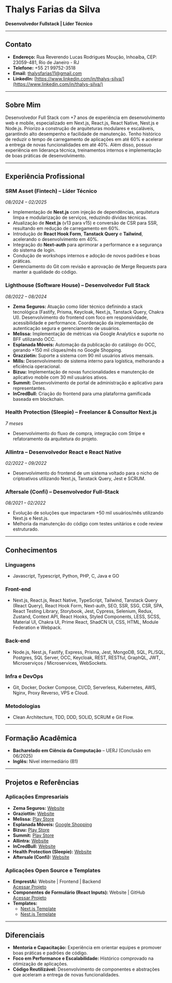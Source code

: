 # Thalys Farias da Silva

**Desenvolvedor Fullstack | Líder Técnico**

---

## Contato

- **Endereço:** Rua Reverendo Lucas Rodrigues Moução, Inhoaíba, CEP: 23059-481, Rio de Janeiro - RJ  
- **Telefone:** +55 21 99752-3518  
- **Email:** [thalysfarias11@gmail.com](mailto:thalysfarias11@gmail.com)  
- **LinkedIn:** [https://www.linkedin.com/in/thalys-silva/](https://www.linkedin.com/in/thalys-silva/)

---

## Sobre Mim

Desenvolvedor Full Stack com +7 anos de experiência em desenvolvimento web e mobile, especializado em Next.js, React.js, React Native, Nest.js e Node.js. Priorizo a construção de arquiteturas modulares e escaláveis, garantindo alto desempenho e facilidade de manutenção. Tenho histórico de reduzir o tempo de carregamento de aplicações em até 60% e acelerar a entrega de novas funcionalidades em até 40%. Além disso, possuo experiência em liderança técnica, treinamentos internos e implementação de boas práticas de desenvolvimento.

---

## Experiência Profissional

### SRM Asset (Fintech) – Líder Técnico  
*08/2024 – 02/2025*
- Implementação de **Nest.js** com injeção de dependências, arquitetura limpa e modularização de serviços, reduzindo dívidas técnicas.
- Atualização de **Next.js** (v13 para v15) e conversão de CSR para SSR, resultando em redução de carregamento em 60%.
- Introdução de **React Hook Form**, **Tanstack Query** e **Tailwind**, acelerando o desenvolvimento em 40%.
- Integração do **Next-auth** para aprimorar a performance e a segurança do sistema de login.
- Condução de workshops internos e adoção de novos padrões e boas práticas.
- Gerenciamento do Git com revisão e aprovação de Merge Requests para manter a qualidade do código.

### Lighthouse (Software House) – Desenvolvedor Full Stack  
*08/2022 – 08/2024*
- **Zema Seguros:** Atuação como líder técnico definindo a stack tecnológica (Fastify, Prisma, Keycloak, Next.js, Tanstack Query, Chakra UI). Desenvolvimento do frontend com foco em responsividade, acessibilidade e performance. Coordenação da implementação de autenticação segura e gerenciamento de usuários.
- **Melissa:** Implementação de métricas via Google Analytics e suporte no BFF utilizando OCC.
- **Esplanada Móveis:** Automação da publicação do catálogo do OCC, gerando +150 mil cliques/mês no Google Shopping.
- **Grazziotin:** Suporte a sistema com 90 mil usuários ativos mensais.
- **Mills:** Desenvolvimento de sistema interno para logística, melhorando a eficiência operacional.
- **Bizuu:** Implementação de novas funcionalidades e manutenção de aplicativo mobile com 30 mil usuários ativos.
- **Summit:** Desenvolvimento de portal de administração e aplicativo para representantes.
- **InCredBull:** Criação do frontend para uma plataforma gamificada baseada em blockchain.

### Health Protection (Sleepie) – Freelancer & Consultor Next.js  
*7 meses*  
- Desenvolvimento do fluxo de compra, integração com Stripe e refatoramento da arquitetura do projeto.

### Allintra – Desenvolvedor React e React Native  
*02/2022 – 09/2022*  
- Desenvolvimento do frontend de um sistema voltado para o nicho de criptoativos utilizando Next.js, Tanstack Query, Jest e SCRUM.

### Aftersale (Confi) – Desenvolvedor Full-Stack  
*08/2021 – 02/2022*  
- Evolução de soluções que impactaram +50 mil usuários/mês utilizando Next.js e Nest.js.
- Melhoria da manutenção do código com testes unitários e code review estruturado.

---

## Conhecimentos

### Linguagens
- Javascript, Typescript, Python, PHP, C, Java e GO

### Front-end
- Next.js, React.js, React Native, TypeScript, Tailwind, Tanstack Query (React Query), React Hook Form, Next-auth, SEO, SSR, SSG, CSR, SPA, React Testing Library, Storybook, Jest, Cypress, Selenium, Redux, Zustand, Context API, React Hooks, Styled Components, LESS, SCSS, Material UI, Chakra UI, Prime React, ShadCN UI, CSS, HTML, Module Federation e Webpack.

### Back-end
- Node.js, Nest.js, Fastify, Express, Prisma, Jest, MongoDB, SQL, PL/SQL, Postgres, SQL Server, OCC, Keycloak, REST, RESTful, GraphQL, JWT, Microserviços / Microservices, WebSockets.

### Infra e DevOps
- Git, Docker, Docker Compose, CI/CD, Serverless, Kubernetes, AWS, Nginx, Proxy Reverso, VPS e Cloud.

### Metodologias
- Clean Architecture, TDD, DDD, SOLID, SCRUM e Git Flow.

---

## Formação Acadêmica

- **Bacharelado em Ciência da Computação** – UERJ (Conclusão em 06/2025)  
- **Inglês:** Nível intermediário (B1)

---

## Projetos e Referências

### Aplicações Empresariais
- **Zema Seguros:** [Website](https://pet.zemaseguros.com.br/)
- **Graziottin:** [Website](https://app.grazziotin.com/site/home)
- **Melissa:** [Play Store](https://play.google.com/store/apps/details?id=br.melissa.com)
- **Esplanada Móveis:** [Google Shopping](https://www.google.com/search?sca_esv=7a46d0ef98a252de&tbm=shop&sxsrf=AHTn8zrgqzKbvMGCuwJGQKMVJW9BiOqYvQ:1739253083681&q=esplanada+moveis&tbs=mr:1,merchagg:m103373875)
- **Bizuu:** [Play Store](https://play.google.com/store/apps/details?id=com.bizuuapp)
- **Summit:** [Play Store](https://play.google.com/store/apps/details?id=com.summit.gvsapp)
- **Allintra:** [Website](https://allintra.com/pt-BR)
- **InCredBull:** [Website](https://www.incredbullearn.io/)
- **Health Protection (Sleepie):** [Website](https://sleepie.ai/)
- **Aftersale (Confi):** [Website](https://confi.com.vc/aftersale)

### Aplicações Open Source e Templates
- **EmprestAí:** Website | Frontend | Backend  
  [Acessar Projeto](https://emprest-ai-frontend.vercel.app/)
- **Componentes de Formulário (React Inputs):** Website | GitHub  
  [Acessar Projeto](https://inputs-react.vercel.app/)
- **Templates:**  
  - [Next.js Template](https://github.com/ThalysSilva/next-template)  
  - [Nest.js Template](https://github.com/ThalysSilva/nest-template)

---

## Diferenciais

- **Mentoria e Capacitação:** Experiência em orientar equipes e promover boas práticas e padrões de código.
- **Foco em Performance e Escalabilidade:** Histórico comprovado na otimização de aplicações.
- **Código Reutilizável:** Desenvolvimento de componentes e abstrações que aceleram a entrega de novas funcionalidades.
